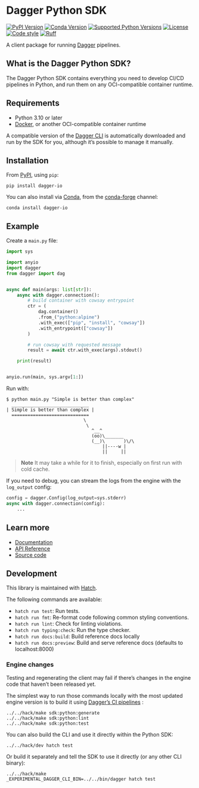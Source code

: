 # Dagger Python SDK

[![PyPI Version](https://img.shields.io/pypi/v/dagger-io)](https://pypi.org/project/dagger-io/)
[![Conda Version](https://img.shields.io/conda/vn/conda-forge/dagger-io.svg)](https://anaconda.org/conda-forge/dagger-io)
[![Supported Python Versions](https://img.shields.io/pypi/pyversions/dagger-io.svg)](https://pypi.org/project/dagger-io/)
[![License](https://img.shields.io/pypi/l/dagger-io.svg)](https://pypi.python.org/pypi/dagger-io)
[![Code style](https://img.shields.io/badge/code%20style-black-black.svg)](https://github.com/psf/black)
[![Ruff](https://img.shields.io/endpoint?url=https://raw.githubusercontent.com/charliermarsh/ruff/main/assets/badge/v1.json)](https://github.com/charliermarsh/ruff)

A client package for running [Dagger](https://dagger.io/) pipelines.

## What is the Dagger Python SDK?

The Dagger Python SDK contains everything you need to develop CI/CD pipelines in Python, and run them on any OCI-compatible container runtime.

## Requirements

- Python 3.10 or later
- [Docker](https://docs.docker.com/engine/install/), or another OCI-compatible container runtime

A compatible version of the  [Dagger CLI](https://docs.dagger.io/cli) is automatically downloaded and run by the SDK for you, although it’s possible to manage it manually.

## Installation

From [PyPI](https://pypi.org/project/dagger-io/), using `pip`:

```shell
pip install dagger-io
```

You can also install via [Conda](https://anaconda.org/conda-forge/dagger-io), from the [conda-forge](https://conda-forge.org/docs/user/introduction.html#how-can-i-install-packages-from-conda-forge) channel:

```shell
conda install dagger-io
```

## Example

Create a `main.py` file:

```python
import sys

import anyio
import dagger
from dagger import dag


async def main(args: list[str]):
    async with dagger.connection():
        # build container with cowsay entrypoint
        ctr = (
            dag.container()
            .from_("python:alpine")
            .with_exec(["pip", "install", "cowsay"])
            .with_entrypoint(["cowsay"])
        )

        # run cowsay with requested message
        result = await ctr.with_exec(args).stdout()

    print(result)


anyio.run(main, sys.argv[1:])
```

Run with:

```console
$ python main.py "Simple is better than complex"
  _____________________________
| Simple is better than complex |
  =============================
                             \
                              \
                                ^__^
                                (oo)\_______
                                (__)\       )\/\
                                    ||----w |
                                    ||     ||
```

> **Note**
> It may take a while for it to finish, especially on first run with cold cache.

If you need to debug, you can stream the logs from the engine with the `log_output`  config:

```python
config = dagger.Config(log_output=sys.stderr)
async with dagger.connection(config):
    ...
```

## Learn more

- [Documentation](https://docs.dagger.io/sdk/python)
- [API Reference](https://dagger-io.readthedocs.org)
- [Source code](https://github.com/dagger/dagger/tree/main/sdk/python)

## Development

This library is maintained with [Hatch](https://hatch.pypa.io/).

The following commands are available:
- `hatch run test`: Run tests.
- `hatch run fmt`: Re-format code following common styling conventions.
- `hatch run lint`: Check for linting violations.
- `hatch run typing:check`: Run the type checker.
- `hatch run docs:build`: Build reference docs locally
- `hatch run docs:preview`: Build and serve reference docs (defaults to localhost:8000)

### Engine changes

Testing and regenerating the client may fail if there’s changes in the engine code that haven’t been released yet.

The simplest way to run those commands locally with the most updated engine version is to build it using [Dagger’s CI pipelines](https://github.com/dagger/dagger/blob/main/internal/mage/sdk/python.go) :

```shell
../../hack/make sdk:python:generate
../../hack/make sdk:python:lint
../../hack/make sdk:python:test
```

You can also build the CLI and use it directly within the Python SDK:

```shell
../../hack/dev hatch test
```

Or build it separately and tell the SDK to use it directly (or any other CLI binary):

```shell
../../hack/make
_EXPERIMENTAL_DAGGER_CLI_BIN=../../bin/dagger hatch test
```


